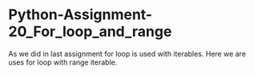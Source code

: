 # Python-Assignment-20_For_loop_and_range
As we did in last assignment for loop is used with iterables. Here we are uses for loop with range iterable.
